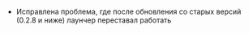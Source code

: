 - Исправлена проблема, где после обновления со старых версий (0.2.8 и ниже) лаунчер переставал работать

